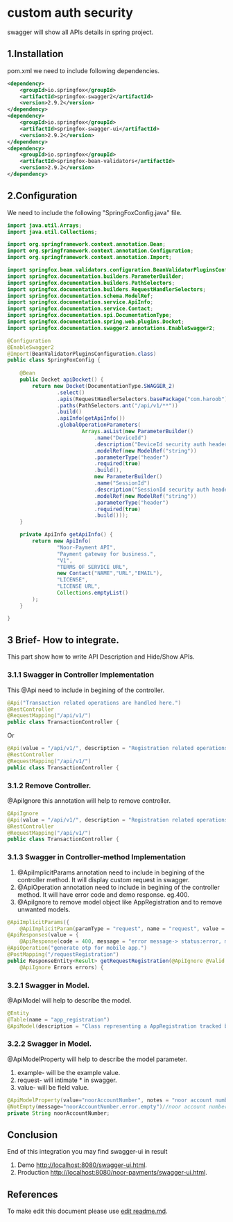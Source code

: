 # custom auth security

swagger will show all APIs details in spring project.

## 1.Installation
pom.xml we need to include following dependencies.

```xml
<dependency>
	<groupId>io.springfox</groupId>
	<artifactId>springfox-swagger2</artifactId>
	<version>2.9.2</version>
</dependency>
<dependency>
	<groupId>io.springfox</groupId>
	<artifactId>springfox-swagger-ui</artifactId>
	<version>2.9.2</version>
</dependency>
<dependency>
	<groupId>io.springfox</groupId>
	<artifactId>springfox-bean-validators</artifactId>
	<version>2.9.2</version>
</dependency>
```

## 2.Configuration
We need to include the following "SpringFoxConfig.java" file.   

```java
import java.util.Arrays;
import java.util.Collections;

import org.springframework.context.annotation.Bean;
import org.springframework.context.annotation.Configuration;
import org.springframework.context.annotation.Import;

import springfox.bean.validators.configuration.BeanValidatorPluginsConfiguration;
import springfox.documentation.builders.ParameterBuilder;
import springfox.documentation.builders.PathSelectors;
import springfox.documentation.builders.RequestHandlerSelectors;
import springfox.documentation.schema.ModelRef;
import springfox.documentation.service.ApiInfo;
import springfox.documentation.service.Contact;
import springfox.documentation.spi.DocumentationType;
import springfox.documentation.spring.web.plugins.Docket;
import springfox.documentation.swagger2.annotations.EnableSwagger2;

@Configuration
@EnableSwagger2
@Import(BeanValidatorPluginsConfiguration.class)
public class SpringFoxConfig {
   
    @Bean
    public Docket apiDocket() {
        return new Docket(DocumentationType.SWAGGER_2)
                .select()
                .apis(RequestHandlerSelectors.basePackage("com.haroob"))
                .paths(PathSelectors.ant("/api/v1/**"))
                .build()
                .apiInfo(getApiInfo())
                .globalOperationParameters(
                        Arrays.asList(new ParameterBuilder()
                            .name("DeviceId")
                            .description("DeviceId security auth header.")
                            .modelRef(new ModelRef("string"))
                            .parameterType("header")
                            .required(true)
                            .build(),
                            new ParameterBuilder()
                            .name("SessionId")
                            .description("SessionId security auth header.")
                            .modelRef(new ModelRef("string"))
                            .parameterType("header")
                            .required(true)
                            .build()));
    }

    private ApiInfo getApiInfo() {
        return new ApiInfo(
                "Noor-Payment API",
                "Payment gateway for business.",
                "V1",
                "TERMS OF SERVICE URL",
                new Contact("NAME","URL","EMAIL"),
                "LICENSE",
                "LICENSE URL",
                Collections.emptyList()
        );
    }

}
```
## 3 Brief- How to integrate.
This part show how to write API Description and Hide/Show APIs.

### 3.1.1 Swagger in Controller Implementation
This @Api need to include in begining of the controller.
```java
@Api("Transaction related operations are handled here.")
@RestController
@RequestMapping("/api/v1/")
public class TransactionController {
```
Or
```java
@Api(value = "/api/v1/", description = "Registration related operations are handled here.")
@RestController
@RequestMapping("/api/v1/")
public class TransactionController {
```
### 3.1.2 Remove Controller.
@ApiIgnore this annotation will help to remove controller.
```java
@ApiIgnore
@Api(value = "/api/v1/", description = "Registration related operations are handled here.")
@RestController
@RequestMapping("/api/v1/")
public class TransactionController {
```
### 3.1.3 Swagger in Controller-method Implementation
1. @ApiImplicitParams annotation need to include in begining of the controller method. It will display custom request in swagger.
2. @ApiOperation annotation need to include in begining of the controller method. It will have error code and demo response. eg.400.
3. @ApiIgnore to remove model object like AppRegistration and to remove unwanted models.
```java
@ApiImplicitParams({
	@ApiImplicitParam(paramType = "request", name = "request", value = "{\"noorAccountNumber\": \"AS-2342-324-2342\", \"mobileNumber\": \"234234323\"}", required = true, dataType = "body") })
@ApiResponses(value = {
	@ApiResponse(code = 400, message = "error message-> status:error, message:error message here.", response = Result.class) })
@ApiOperation("generate otp for mobile app.")
@PostMapping("/requestRegistration")
public ResponseEntity<Result> getRequestRegistration(@ApiIgnore @Valid @RequestBody AppRegistration appRegistration,
	@ApiIgnore Errors errors) {
```

### 3.2.1 Swagger in Model.
@ApiModel will help to describe the model.
```java
@Entity
@Table(name = "app_registration")
@ApiModel(description = "Class representing a AppRegistration tracked by the application..")
```
### 3.2.2 Swagger in Model.
@ApiModelProperty will help to describe the model parameter.
1. example- will be the example value.
2. request- will intimate * in swagger.
3. value- will be field value.
```java
@ApiModelProperty(value="noorAccountNumber", notes = "noor account number should not be empty.", example = "SA-3242-234-2342", required = true, position = 0)
@NotEmpty(message="noorAccountNumber.error.empty")//noor account number should not be empty.
private String noorAccountNumber;
```

## Conclusion
End of this integration you may find swagger-ui in result
1. Demo [http://localhost:8080/swagger-ui.html](http://localhost:8080/swagger-ui.html).
2. Production [http://localhost:8080/noor-payments/swagger-ui.html](http://localhost:8080/noor-payments/swagger-ui.html).

## References
To make edit this document please use [edit readme.md](https://www.makeareadme.com/#rendered-1).

